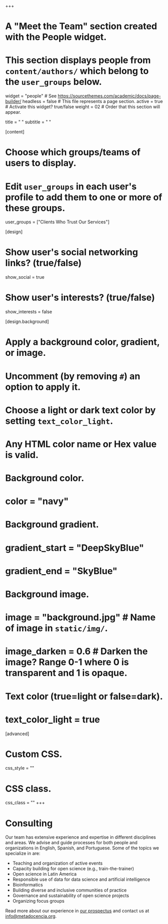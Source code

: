 +++
# A "Meet the Team" section created with the People widget.
# This section displays people from `content/authors/` which belong to the `user_groups` below.

widget = "people"  # See https://sourcethemes.com/academic/docs/page-builder/
headless = false # This file represents a page section.
active = true  # Activate this widget? true/false
weight = 02 # Order that this section will appear.

title = " "
subtitle = " "

[content]
  # Choose which groups/teams of users to display.
  #   Edit `user_groups` in each user's profile to add them to one or more of these groups.
  user_groups = ["Clients Who Trust Our Services"]

[design]
  # Show user's social networking links? (true/false)
  show_social = true

  # Show user's interests? (true/false)
  show_interests = false

[design.background]
  # Apply a background color, gradient, or image.
  #   Uncomment (by removing `#`) an option to apply it.
  #   Choose a light or dark text color by setting `text_color_light`.
  #   Any HTML color name or Hex value is valid.
  
  # Background color.
  # color = "navy"
  
  # Background gradient.
  # gradient_start = "DeepSkyBlue"
  # gradient_end = "SkyBlue"
  
  # Background image.
  # image = "background.jpg"  # Name of image in `static/img/`.
  # image_darken = 0.6  # Darken the image? Range 0-1 where 0 is transparent and 1 is opaque.

  # Text color (true=light or false=dark).
  # text_color_light = true  
  
[advanced]
 # Custom CSS. 
 css_style = ""
 
 # CSS class.
 css_class = ""
+++

Consulting
===============

Our team has extensive experience and expertise in different disciplines and areas. We advise and guide processes for both people and organizations in English, Spanish, and Portuguese. Some of the topics we specialize in are:

* Teaching and organization of active events
* Capacity building for open science (e.g., train-the-trainer)
* Open science in Latin America
* Responsible use of data for data science and artificial intelligence
* Bioinformatics
* Building diverse and inclusive communities of practice
* Governance and sustainability of open science projects
* Organizing focus groups

Read more about our experience in [our prospectus](https://zenodo.org/record/7093618) and contact us at [info@metadocencia.org](info@metadocencia.org).
